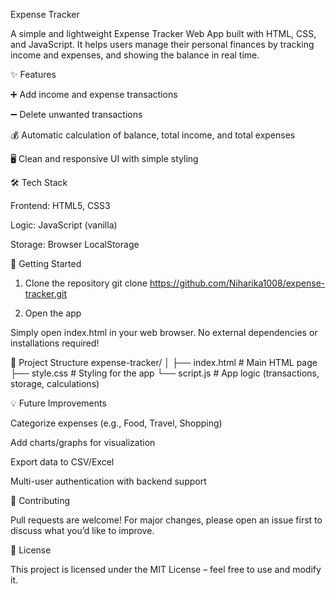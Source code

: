 Expense Tracker

A simple and lightweight Expense Tracker Web App built with HTML, CSS, and JavaScript.
It helps users manage their personal finances by tracking income and expenses, and showing the balance in real time.

✨ Features

➕ Add income and expense transactions

➖ Delete unwanted transactions

💰 Automatic calculation of balance, total income, and total expenses

🖥️ Clean and responsive UI with simple styling

🛠️ Tech Stack

Frontend: HTML5, CSS3

Logic: JavaScript (vanilla)

Storage: Browser LocalStorage

🚀 Getting Started
1. Clone the repository
git clone https://github.com/Niharika1008/expense-tracker.git

2. Open the app

Simply open index.html in your web browser.
No external dependencies or installations required!

📂 Project Structure
expense-tracker/
│
├── index.html    # Main HTML page
├── style.css     # Styling for the app
└── script.js     # App logic (transactions, storage, calculations)


💡 Future Improvements

Categorize expenses (e.g., Food, Travel, Shopping)

Add charts/graphs for visualization

Export data to CSV/Excel

Multi-user authentication with backend support

🤝 Contributing

Pull requests are welcome! For major changes, please open an issue first to discuss what you’d like to improve.

📜 License

This project is licensed under the MIT License – feel free to use and modify it.
